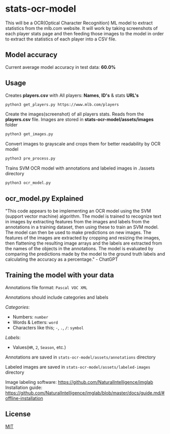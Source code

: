 # stats-ocr-model

This will be a OCR(Optical Character Recognition) ML model to extract statistics from the mlb.com website. It will work by taking screenshots of each player stats page and then feeding those images to the model in order to extract the statistics of each player into a CSV file.

## Model accuracy

Current average model accuracy in test data: **60.0%**

## Usage

Creates **players.csv** with All players: **Names**, **ID's** & stats **URL's**
```bash
python3 get_players.py https://www.mlb.com/players
```


Create the images(screenshot) of all players stats. Reads from the **players.csv** file. Images are stored in **stats-ocr-model/assets/images** folder
```bash
python3 get_images.py
```


Convert images to grayscale and crops them for better readability by OCR model
```bash
python3 pre_process.py
```


Trains SVM OCR model with annotations and labeled images in ./assets directory
```bash
python3 ocr_model.py
```

## ocr_model.py Explained

"This code appears to be implementing an OCR model using the SVM (support vector machine) algorithm. The model is trained to recognize text in images by extracting features from the images and labels from the annotations in a training dataset, then using these to train an SVM model. The model can then be used to make predictions on new images. The features of the images are extracted by cropping and resizing the images, then flattening the resulting image arrays and the labels are extracted from the names of the objects in the annotations. The model is evaluated by comparing the predictions made by the model to the ground truth labels and calculating the accuracy as a percentage." - ChatGPT

## Training the model with your data

Annotations file format: `Pascal VOC XML`

Annotations should include categories and labels

*Categories*:
- Numbers: `number`
- Words & Letters: `word`
- Characters like this; `-`, `.`, `/`: `symbol`

*Labels*:
- Values(`HR`, `2`, `Season`, etc.)

Annotations are saved in `stats-ocr-model/assets/annotations` directory

Labeled images are saved in `stats-ocr-model/assets/labeled-images` directory

Image labeling software: https://github.com/NaturalIntelligence/imglab
Installation guide: https://github.com/NaturalIntelligence/imglab/blob/master/docs/guide.md/#offline-installation

## License

[MIT](https://choosealicense.com/licenses/mit/)